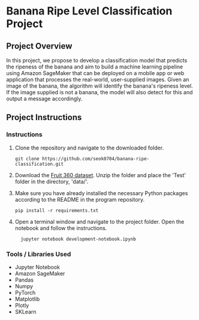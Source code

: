 # Banana Ripe Level Classification Project

## Project Overview
In this project, we propose to develop a classification model that predicts the ripeness of the banana and aim to build a machine learning pipeline using Amazon SageMaker that can be deployed on a mobile app or web application that processes the real-world, user-supplied images. Given an image of the banana, the algorithm will identify the banana's ripeness level. If the image supplied is not a banana, the model will also detect for this and output a message accordingly.

## Project Instructions

### Instructions

1. Clone the repository and navigate to the downloaded folder.
	
	```	
	git clone https://github.com/seok0704/banana-ripe-classification.git
	```
2. Download the [Fruit 360 dataset](https://www.kaggle.com/moltean/fruits/download). Unzip the folder and place the 'Test' folder in the directory, 'data/'.

3. Make sure you have already installed the necessary Python packages according to the README in the program repository.
	  ```	
    pip install -r requirements.txt
	  ```	

4. Open a terminal window and navigate to the project folder. Open the notebook and follow the instructions.
	
	  ```
		jupyter notebook development-notebook.ipynb
	  ```

### Tools / Libraries Used
* Jupyter Notebook
* Amazon SageMaker
* Pandas
* Numpy
* PyTorch
* Matplotlib
* Plotly
* SKLearn

